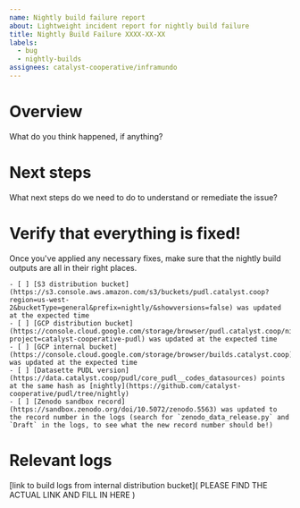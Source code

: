 ```yaml
---
name: Nightly build failure report
about: Lightweight incident report for nightly build failure
title: Nightly Build Failure XXXX-XX-XX
labels:
  - bug
  - nightly-builds
assignees: catalyst-cooperative/inframundo
---
```


# Overview

What do you think happened, if anything?

# Next steps

What next steps do we need to do to understand or remediate the issue?

# Verify that everything is fixed!

Once you've applied any necessary fixes, make sure that the nightly build outputs are all in their right places.

```[tasklist]
- [ ] [S3 distribution bucket](https://s3.console.aws.amazon.com/s3/buckets/pudl.catalyst.coop?region=us-west-2&bucketType=general&prefix=nightly/&showversions=false) was updated at the expected time
- [ ] [GCP distribution bucket](https://console.cloud.google.com/storage/browser/pudl.catalyst.coop/nightly;tab=objects?project=catalyst-cooperative-pudl) was updated at the expected time
- [ ] [GCP internal bucket](https://console.cloud.google.com/storage/browser/builds.catalyst.coop) was updated at the expected time
- [ ] [Datasette PUDL version](https://data.catalyst.coop/pudl/core_pudl__codes_datasources) points at the same hash as [nightly](https://github.com/catalyst-cooperative/pudl/tree/nightly)
- [ ] [Zenodo sandbox record](https://sandbox.zenodo.org/doi/10.5072/zenodo.5563) was updated to the record number in the logs (search for `zenodo_data_release.py` and `Draft` in the logs, to see what the new record number should be!)
```

# Relevant logs
[link to build logs from internal distribution bucket]( PLEASE FIND THE ACTUAL LINK AND FILL IN HERE )

```
```

